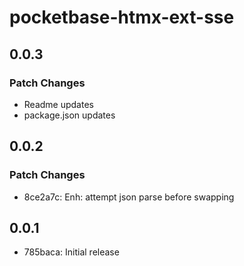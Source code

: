 # pocketbase-htmx-ext-sse

## 0.0.3

### Patch Changes

- Readme updates
- package.json updates

## 0.0.2

### Patch Changes

- 8ce2a7c: Enh: attempt json parse before swapping

## 0.0.1

- 785baca: Initial release
